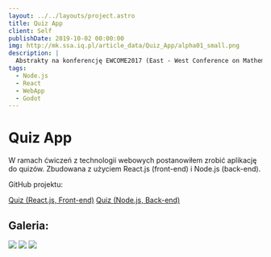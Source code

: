 ```yaml
---
layout: ../../layouts/project.astro
title: Quiz App
client: Self
publishDate: 2019-10-02 00:00:00
img: http://mk.ssa.iq.pl/article_data/Quiz_App/alpha01_small.png
description: |
  Abstrakty na konferencję EWCOME2017 (East - West Conference on Mathematics Education) są już gotowe i zaakceptowane. Zachęcam do lektury.
tags:
  - Node.js
  - React
  - WebApp
  - Godot
---
```


# Quiz App

W ramach ćwiczeń z technologii webowych postanowiłem zrobić aplikację do quizów. Zbudowana z użyciem React.js (front-end) i Node.js (back-end).

GitHub projektu:

[Quiz (React.js, Front-end)](https://github.com/kifner-mateusz/quiz)
[Quiz (Node.js, Back-end)](https://github.com/kifner-mateusz/quiz-backend)

## Galeria:

![](http://mk.ssa.iq.pl/article_data/Quiz_App/alpha01_small.png)
![](http://mk.ssa.iq.pl/article_data/Quiz_App/alpha02_small.png)
![](http://mk.ssa.iq.pl/article_data/Quiz_App/alpha03_small.png)
